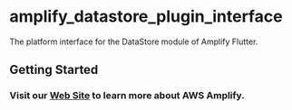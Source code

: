 # amplify_datastore_plugin_interface

The platform interface for the DataStore module of Amplify Flutter.

## Getting Started

### Visit our [Web Site](https://docs.amplify.aws/) to learn more about AWS Amplify.
